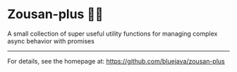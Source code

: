 
# Zousan-plus 🐘➕
A small collection of super useful utility functions for managing complex async behavior with promises

---

For details, see the homepage at: https://github.com/bluejava/zousan-plus